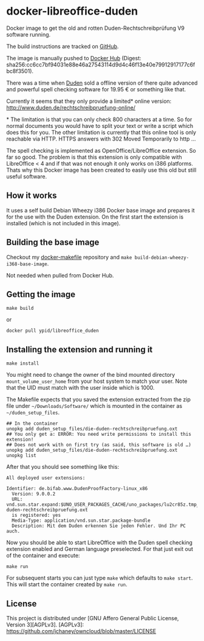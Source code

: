 # docker-libreoffice-duden

Docker image to get the old and rotten Duden-Rechtschreibprüfung V9 software running.

The build instructions are tracked on [GitHub][this.project_github_url].

The image is manually pushed to [Docker Hub][this.project_docker_hub_url] (Digest: sha256:cc6cc7bf94031e88e46a27543114d9d4c46f13e40e79912917177c6fbc8f3501).

[this.project_docker_hub_url]: https://hub.docker.com/r/ypid/libreoffice_duden/
[this.project_github_url]: https://github.com/ypid/docker-libreoffice-duden

There was a time when [Duden](http://www.duden.de) sold a offline version of there quite advanced and powerful spell checking software for 19.95 € or something like that.

Currently it seems that they only provide a limited\* online version: http://www.duden.de/rechtschreibpruefung-online/

\* The limitation is that you can only check 800 characters at a time. So for normal documents you would have to split your text or write a script which does this for you.
The other limitation is currently that this online tool is only reachable via HTTP. HTTPS answers with 302 Moved Temporarily to http …

The spell checking is implemented as OpenOffice/LibreOffice extension. So far so good. The problem is that this extension is only compatible with LibreOffice < 4 and if that was not enough it only works on i386 platforms. Thats why this Docker image has been created to easily use this old but still useful software.

## How it works

It uses a self build Debian Wheezy i386 Docker base image and prepares it for the use with the Duden extension. On the first start the extension is installed (which is not included in this image).

## Building the base image

Checkout my [docker-makefile](https://github.com/ypid/docker-makefile) repository and `make build-debian-wheezy-i368-base-image`.

Not needed when pulled from Docker Hub.

## Getting the image

```Shell
make build
```

or

```Shell
docker pull ypid/libreoffice_duden
```

## Installing the extension and running it

```Shell
make install
```

You might need to change the owner of the bind mounted directory `mount_volume_user_home` from your host system to match your user. Note that the UID must match with the user inside which is 1000.

The Makefile expects that you saved the extension extracted from the zip file under `~/Downloads/Software/` which is mounted in the container as `~/duden_setup_files`.

```Shell
## In the container
unopkg add duden_setup_files/die-duden-rechtschreibpruefung.oxt
## You only get a: ERROR: You need write permissions to install this extension!
## Does not work with on first try (as said, this software is old …)
unopkg add duden_setup_files/die-duden-rechtschreibpruefung.oxt
unopkg list
```

After that you should see something like this:

    All deployed user extensions:

    Identifier: de.bifab.www.DudenProofFactory-linux_x86
      Version: 9.0.0.2
      URL: vnd.sun.star.expand:$UNO_USER_PACKAGES_CACHE/uno_packages/lu2cr85z.tmp_/die-duden-rechtschreibpruefung.oxt
      is registered: yes
      Media-Type: application/vnd.sun.star.package-bundle
      Description: Mit dem Duden erkennen Sie jeden Fehler. Und Ihr PC auch.

Now you should be able to start LibreOffice with the Duden spell checking extension enabled and German language preselected.
For that just exit out of the container and execute:

```Shell
make run
```

For subsequent starts you can just type `make` which defaults to `make start`. This will start the container created by `make run`.

## License

This project is distributed under [GNU Affero General Public License, Version 3][AGPLv3].
[AGPLv3]: https://github.com/jchaney/owncloud/blob/master/LICENSE
